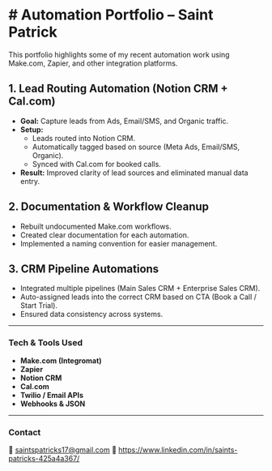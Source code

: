 # # Automation Portfolio – Saint Patrick

This portfolio highlights some of my recent automation work using Make.com, Zapier, and other integration platforms.

## 1. Lead Routing Automation (Notion CRM + Cal.com)
- **Goal:** Capture leads from Ads, Email/SMS, and Organic traffic.  
- **Setup:**  
  - Leads routed into Notion CRM.  
  - Automatically tagged based on source (Meta Ads, Email/SMS, Organic).  
  - Synced with Cal.com for booked calls.  
- **Result:** Improved clarity of lead sources and eliminated manual data entry.

## 2. Documentation & Workflow Cleanup
- Rebuilt undocumented Make.com workflows.  
- Created clear documentation for each automation.  
- Implemented a naming convention for easier management.  

## 3. CRM Pipeline Automations
- Integrated multiple pipelines (Main Sales CRM + Enterprise Sales CRM).  
- Auto-assigned leads into the correct CRM based on CTA (Book a Call / Start Trial).  
- Ensured data consistency across systems.  

---

### Tech & Tools Used
- **Make.com (Integromat)**  
- **Zapier**  
- **Notion CRM**  
- **Cal.com**  
- **Twilio / Email APIs**  
- **Webhooks & JSON**  

---

### Contact
📧 saintspatricks17@gmail.com
🔗 https://www.linkedin.com/in/saints-patricks-425a4a367/
